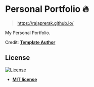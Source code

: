 # Personal Portfolio 🔥
> https://rajaprerak.github.io/

My Personal Portfolio.


Credit: **[Template Author](https://github.com/rajaprerak)**
## License
[![License](http://img.shields.io/:license-mit-blue.svg?style=flat-square)](http://badges.mit-license.org)

- **[MIT license](http://opensource.org/licenses/mit-license.php)**
